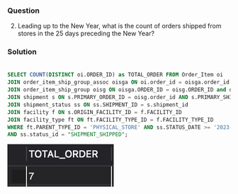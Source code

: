 ### Question
2. Leading up to the New Year, what is the count of orders shipped from stores in the 25 days preceding the New Year?


### Solution

```sql

SELECT COUNT(DISTINCT oi.ORDER_ID) as TOTAL_ORDER FROM Order_Item oi
JOIN order_item_ship_group_assoc oisga ON oi.order_id = oisga.order_id AND oi.order_item_seq_id = oisga.order_item_seq_id
JOIN order_item_ship_group oisg ON oisga.ORDER_ID = oisg.ORDER_ID and oisga.SHIP_GROUP_SEQ_ID = oisg.SHIP_GROUP_SEQ_ID 
JOIN shipment s ON s.PRIMARY_ORDER_ID = oisg.order_id AND s.PRIMARY_SHIP_GROUP_SEQ_ID = oisg.ship_group_seq_id
JOIN shipment_status ss ON ss.SHIPMENT_ID = s.shipment_id
JOIN facility f ON s.ORIGIN_FACILITY_ID = f.FACILITY_ID
JOIN facility_type ft ON ft.FACILITY_TYPE_ID = f.FACILITY_TYPE_ID
WHERE ft.PARENT_TYPE_ID = 'PHYSICAL_STORE' AND ss.STATUS_DATE >= '2023-12-07' AND ss.STATUS_DATE <=  '2023-12-31'
AND ss.status_id = "SHIPMENT_SHIPPED";

```

![Alt text](image.png)